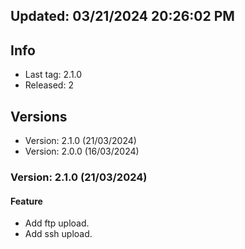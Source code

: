 ## Updated: 03/21/2024 20:26:02 PM

## Info

- Last tag: 2.1.0
- Released: 2

## Versions
- Version: 2.1.0 (21/03/2024)
- Version: 2.0.0 (16/03/2024)

### Version: 2.1.0 (21/03/2024)

#### Feature

- Add ftp upload.
- Add ssh upload.
